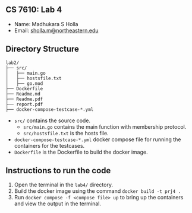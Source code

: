 ## CS 7610: Lab 4
- Name: Madhukara S Holla
- Email: sholla.m@northeastern.edu

## Directory Structure
```
lab2/
├── src/
│   ├── main.go
│   ├── hostsfile.txt
│   ├── go.mod
├── Dockerfile
├── Readme.md
├── Readme.pdf
├── report.pdf
├── docker-compose-testcase-*.yml

```
- `src/` contains the source code.
    - `src/main.go` contains the main function with membership protocol.
    - `src/hostsfile.txt` is the hosts file.
- `docker-compose-testcase-*.yml` docker compose file for running the containers for the testcases.
- `Dockerfile` is the Dockerfile to build the docker image.

## Instructions to run the code
1. Open the terminal in the `lab4/` directory.
2. Build the docker image using the command `docker build -t prj4 .`
3. Run `docker compose -f <compose file> up` to bring up the containers and view the output in the terminal.
